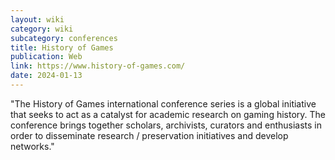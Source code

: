 ```yaml
---
layout: wiki
category: wiki
subcategory: conferences
title: History of Games
publication: Web
link: https://www.history-of-games.com/
date: 2024-01-13
---
```


"The History of Games international conference series is a global initiative that seeks to act as a catalyst for academic research on gaming history. The conference brings together scholars, archivists, curators and enthusiasts in order to disseminate research / preservation initiatives and develop networks."
